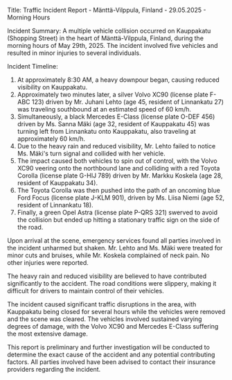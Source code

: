  Title: Traffic Incident Report - Mänttä-Vilppula, Finland - 29.05.2025 - Morning Hours

Incident Summary:
A multiple vehicle collision occurred on Kauppakatu (Shopping Street) in the heart of Mänttä-Vilppula, Finland, during the morning hours of May 29th, 2025. The incident involved five vehicles and resulted in minor injuries to several individuals.

Incident Timeline:
1. At approximately 8:30 AM, a heavy downpour began, causing reduced visibility on Kauppakatu.
2. Approximately two minutes later, a silver Volvo XC90 (license plate F-ABC 123) driven by Mr. Juhani Lehto (age 45, resident of Linnankatu 27) was traveling southbound at an estimated speed of 60 km/h.
3. Simultaneously, a black Mercedes E-Class (license plate O-DEF 456) driven by Ms. Sanna Mäki (age 32, resident of Kauppakatu 45) was turning left from Linnankatu onto Kauppakatu, also traveling at approximately 60 km/h.
4. Due to the heavy rain and reduced visibility, Mr. Lehto failed to notice Ms. Mäki's turn signal and collided with her vehicle.
5. The impact caused both vehicles to spin out of control, with the Volvo XC90 veering onto the northbound lane and colliding with a red Toyota Corolla (license plate G-HIJ 789) driven by Mr. Markku Koskela (age 28, resident of Kauppakatu 34).
6. The Toyota Corolla was then pushed into the path of an oncoming blue Ford Focus (license plate J-KLM 901), driven by Ms. Liisa Niemi (age 52, resident of Linnankatu 18).
7. Finally, a green Opel Astra (license plate P-QRS 321) swerved to avoid the collision but ended up hitting a stationary traffic sign on the side of the road.

Upon arrival at the scene, emergency services found all parties involved in the incident unharmed but shaken. Mr. Lehto and Ms. Mäki were treated for minor cuts and bruises, while Mr. Koskela complained of neck pain. No other injuries were reported.

The heavy rain and reduced visibility are believed to have contributed significantly to the accident. The road conditions were slippery, making it difficult for drivers to maintain control of their vehicles.

The incident caused significant traffic disruptions in the area, with Kauppakatu being closed for several hours while the vehicles were removed and the scene was cleared. The vehicles involved sustained varying degrees of damage, with the Volvo XC90 and Mercedes E-Class suffering the most extensive damage.

This report is preliminary and further investigation will be conducted to determine the exact cause of the accident and any potential contributing factors. All parties involved have been advised to contact their insurance providers regarding the incident.